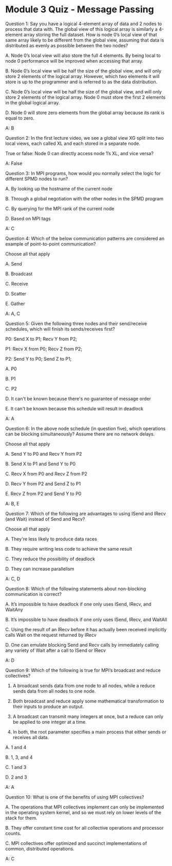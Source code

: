 # Module 3 Quiz - Message Passing
Question 1: Say you have a logical 4-element array of data and 2 nodes to process that data with. The global view of this logical array is similarly a 4-element array storing the full dataset. How is node 0’s local view of that same array likely to be different from the global view, assuming that data is distributed as evenly as possible between the two nodes?

A. Node 0’s local view will also store the full 4 elements. By being local to node 0 performance will be improved when accessing that array.

B. Node 0’s local view will be half the size of the global view, and will only store 2 elements of the logical array. However, which two elements it will store is up to the programmer and is referred to as the data distribution.

C. Node 0’s local view will be half the size of the global view, and will only store 2 elements of the logical array. Node 0 must store the first 2 elements in the global logical array.

D. Node 0 will store zero elements from the global array because its rank is equal to zero.

A: B

Question 2: In the first lecture video, we see a global view XG split into two local views, each called XL and each stored in a separate node. 

True or false: Node 0 can directly access node 1’s XL, and vice versa?

A: False

Question 3: In MPI programs, how would you normally select the logic for different SPMD nodes to run?

A. By looking up the hostname of the current node

B. Through a global negotiation with the other nodes in the SPMD program

C. By querying for the MPI rank of the current node

D. Based on MPI tags

A: C

Question 4: Which of the below communication patterns are considered an example of point-to-point communication?

Choose all that apply

A. Send

B. Broadcast

C. Receive

D. Scatter

E. Gather

A: A, C

Question 5: Given the following three nodes and their send/receive schedules, which will finish its sends/receives first?

P0: Send X to P1; Recv Y from P2;

P1: Recv X from P0; Recv Z from P2;

P2: Send Y to P0; Send Z to P1;

A. P0

B. P1

C. P2

D. It can't be known because there's no guarantee of message order

E. It can't be known because this schedule will result in deadlock

A: A

Question 6: In the above node schedule (in question five), which operations can be blocking simultaneously? Assume there are no network delays.

Choose all that apply

A. Send Y to P0 and Recv Y from P2

B. Send X to P1 and Send Y to P0

C. Recv X from P0 and Recv Z from P2

D. Recv Y from P2 and Send Z to P1

E. Recv Z from P2 and Send Y to P0

A: B, E

Question 7: Which of the following are advantages to using ISend and IRecv (and Wait) instead of Send and Recv?

Choose all that apply

A. They're less likely to produce data races

B. They require writing less code to achieve the same result

C. They reduce the possibility of deadlock

D. They can increase parallelism

A: C, D

Question 8: Which of the following statements about non-blocking communication is correct?

A. It’s impossible to have deadlock if one only uses ISend, IRecv, and WaitAny

B. It’s impossible to have deadlock if one only uses ISend, IRecv, and WaitAll

C. Using the result of an IRecv before it has actually been received implicitly calls Wait on the request returned by IRecv

D. One can emulate blocking Send and Recv calls by immediately calling any variety of Wait after a call to ISend or IRecv

A: D

Question 9: Which of the following is true for MPI’s broadcast and reduce collectives?

1. A broadcast sends data from one node to all nodes, while a reduce sends data from all nodes to one node.

2. Both broadcast and reduce apply some mathematical transformation to their inputs to produce an output.

3. A broadcast can transmit many integers at once, but a reduce can only be applied to one integer at a time.

4. In both, the root parameter specifies a main process that either sends or receives all data.

A. 1 and 4

B. 1, 3, and 4

C. 1 and 3

D. 2 and 3

A: A

Question 10: What is one of the benefits of using MPI collectives?

A. The operations that MPI collectives implement can only be implemented in the operating system kernel, and so we must rely on lower levels of the stack for them.

B. They offer constant time cost for all collective operations and processor counts.

C. MPI collectives offer optimized and succinct implementations of common, distributed operations.

A: C
